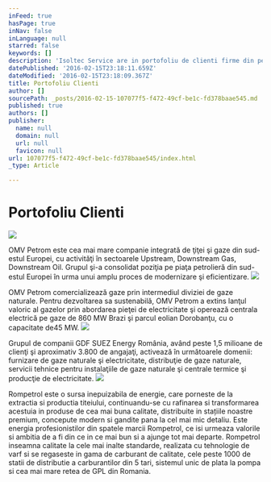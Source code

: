 ```yaml
---
inFeed: true
hasPage: true
inNav: false
inLanguage: null
starred: false
keywords: []
description: 'Isoltec Service are in portofoliu de clienti firme din petrochimie, industria metalurgica; la care adaugam si institutii de stat ANAF, BNR; un lant hotelier Ana Hotels, dar si alti clienti ca Piraeus Bank, Raiffeisen Bank, Bancpost etc.'
datePublished: '2016-02-15T23:18:11.659Z'
dateModified: '2016-02-15T23:18:09.367Z'
title: Portofoliu Clienti
author: []
sourcePath: _posts/2016-02-15-107077f5-f472-49cf-be1c-fd378baae545.md
published: true
authors: []
publisher:
  name: null
  domain: null
  url: null
  favicon: null
url: 107077f5-f472-49cf-be1c-fd378baae545/index.html
_type: Article

---
```

# Portofoliu Clienti
![](https://s3-us-west-2.amazonaws.com/the-grid-img/p/ff38a37795702720d6ea71e3520b680c282dd580.gif)

OMV Petrom este cea mai mare companie integrată de ţiţei şi gaze din sud-estul Europei, cu activităţi în sectoarele Upstream, Downstream Gas, Downstream Oil. Grupul şi-a consolidat poziţia pe piaţa petrolieră din sud-estul Europei în urma unui amplu proces de modernizare şi eficientizare.
![](https://s3-us-west-2.amazonaws.com/the-grid-img/p/a4e0484112c31e1a60376bb4cf7e493a864b23ec.jpg)

OMV Petrom comercializează gaze prin intermediul diviziei de gaze naturale. Pentru dezvoltarea sa sustenabilă, OMV Petrom a extins lanţul valoric al gazelor prin abordarea pieţei de electricitate şi operează centrala electrică pe gaze de 860 MW Brazi şi parcul eolian Dorobanţu, cu o capacitate de45 MW.
![](https://s3-us-west-2.amazonaws.com/the-grid-img/p/089a8118bb76b0081af4b67b83ebcc0473312f31.jpg)

Grupul de companii GDF SUEZ Energy România, având peste 1,5 milioane de clienţi şi aproximativ 3.800 de angajaţi, activează în următoarele domenii: furnizare de gaze naturale şi electricitate, distribuţie de gaze naturale, servicii tehnice pentru instalaţiile de gaze naturale şi centrale termice şi producţie de electricitate.
![](https://s3-us-west-2.amazonaws.com/the-grid-img/p/df4c18061bd25946418077a65815fbfc783fe6e4.jpg)

Rompetrol este o sursa inepuizabila de energie, care porneste de la extractia si productia titeiului, continuandu-se cu rafinarea si transformarea acestuia in produse de cea mai buna calitate, distribuite in stațiile noastre premium, concepute modern si gandite pana la cel mai mic detaliu. Este energia profesionistilor din spatele marcii Rompetrol, ce isi urmeaza valorile si ambitia de a fi din ce in ce mai bun si a ajunge tot mai departe. Rompetrol inseamna calitate la cele mai inalte standarde, realizata cu tehnologie de varf si se regaseste in gama de carburant de calitate, cele peste 1000 de statii de distributie a carburantilor din 5 tari, sistemul unic de plata la pompa si cea mai mare retea de GPL din Romania.